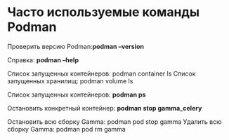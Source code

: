 # Часто используемые команды Podman


Проверить версию Podman:**podman –version**

Справка: **podman –help**

Список запущенных контейнеров: podman container ls
Список запущенных хранилищ: podman volume ls

Список запущенных контейнеров: **podman ps**

Остановить конкретный контейнер: **podman stop gamma_celery**

Остановить всю сборку Gamma: podman pod stop gamma
Удалить всю сборку Gamma: podman pod rm gamma

